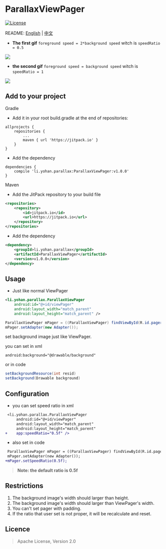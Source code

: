 # ParallaxViewPager

[![License](https://img.shields.io/badge/License-Apache%202.0-blue.svg)](https://opensource.org/licenses/Apache-2.0)

README: [English](https://github.com/demoNo/ParallaxViewPager/blob/master/README.md) | [中文](https://github.com/demoNo/ParallaxViewPager/blob/master/README-zh.md)

* **The first gif** `foreground speed = 2*background speed` witch is `speedRatio = 0.5`

![](https://raw.githubusercontent.com/demoNo/ParallaxViewPager/master/art/rate_0.5.gif)

* **the second gif** `foreground speed = background speed` witch is `speedRatio = 1`

![](https://raw.githubusercontent.com/demoNo/ParallaxViewPager/master/art/rate_1.gif)

## Add to your project

Gradle

* Add it in your root build.gradle at the end of repositories:
```Gradle
allprojects {
    repositories {
    	...
    	maven { url 'https://jitpack.io' }
    }
}
```

* Add the dependency
```Gradle
dependencies {
    compile 'li.yohan.parallax:ParallaxViewPager:v1.0.0'
}
```


Maven

* Add the JitPack repository to your build file
```xml
<repositories>
    <repository>
        <id>jitpack.io</id>
        <url>https://jitpack.io</url>
    </repository>
</repositories>
```

* Add the dependency
```xml
<dependency>
    <groupId>li.yohan.parallax</groupId>
    <artifactId>ParallaxViewPager</artifactId>
    <version>v1.0.0</version>
</dependency>
```

## Usage

* Just like normal ViewPager

```xml
<li.yohan.parallax.ParallaxViewPager
    android:id="@+id/viewPager"
    android:layout_width="match_parent"
    android:layout_height="match_parent" />
```

```Java
ParallaxViewPager mPager = ((ParallaxViewPager) findViewById(R.id.pager));
mPager.setAdapter(new Adapter());
```

set background image just like ViewPager.

you can set in xml

`android:background="@drawable/background"`

or in code
```Java
setBackgroundResource(int resid)
setBackground(Drawable background)
```

## Configuration

* you can set speed ratio in xml
```diff
 <li.yohan.parallax.ParallaxViewPager
     android:id="@+id/viewPager"
     android:layout_width="match_parent"
     android:layout_height="match_parent"
+    app:speedRatio="0.5f" />
```
* also set in code
```diff
 ParallaxViewPager mPager = ((ParallaxViewPager) findViewById(R.id.pager));
 mPager.setAdapter(new Adapter());
+mPager.setSpeedRatio(0.5f);
```

> **Note: the default ratio is 0.5f**

## Restrictions

1. The background image's width should larger than height.
2. The background image's width should larger than ViewPager's width.
3. You can't set pager with padding.
4. If the ratio that user set is not proper, it will be recalculate and reset.

## Licence

> Apache License, Version 2.0
